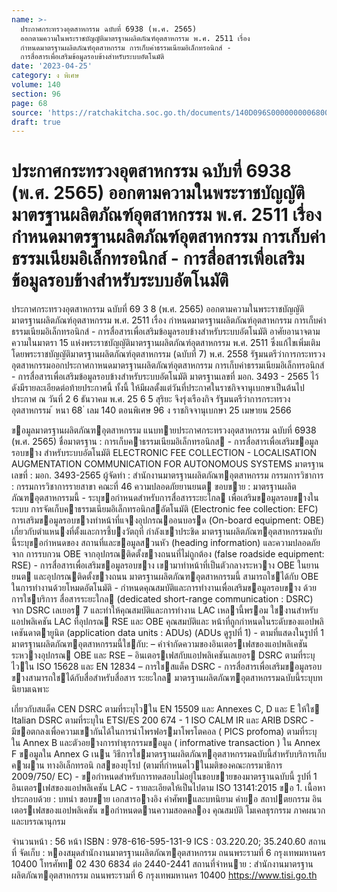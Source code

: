 ```yaml
---
name: >-
  ประกาศกระทรวงอุตสาหกรรม ฉบับที่ 6938 (พ.ศ. 2565)
  ออกตามความในพระราชบัญญัติมาตรฐานผลิตภัณฑ์อุตสาหกรรม พ.ศ. 2511 เรื่อง
  กำหนดมาตรฐานผลิตภัณฑ์อุตสาหกรรม การเก็บค่าธรรมเนียมอิเล็กทรอนิกส์ -
  การสื่อสารเพื่อเสริมข้อมูลรอบข้างสำหรับระบบอัตโนมัติ
date: '2023-04-25'
category: ง พิเศษ
volume: 140
section: 96
page: 68
source: 'https://ratchakitcha.soc.go.th/documents/140D096S0000000006800.pdf'
draft: true
---
```


# ประกาศกระทรวงอุตสาหกรรม ฉบับที่ 6938 (พ.ศ. 2565) ออกตามความในพระราชบัญญัติมาตรฐานผลิตภัณฑ์อุตสาหกรรม พ.ศ. 2511 เรื่อง กำหนดมาตรฐานผลิตภัณฑ์อุตสาหกรรม การเก็บค่าธรรมเนียมอิเล็กทรอนิกส์ - การสื่อสารเพื่อเสริมข้อมูลรอบข้างสำหรับระบบอัตโนมัติ

ประกาศกระทรวงอุตสาหกรรม ฉบับที่ 69 3 8 (พ.ศ. 2565) ออกตามความในพระราชบัญญัติมาตรฐานผลิตภัณฑ์อุตสาหกรรม พ.ศ. 2511 เรื่อง กำหนดมาตรฐานผลิตภัณฑ์อุตสาหกรรม การเก็บค่าธรรมเนียมอิเล็กทรอนิกส์ - การสื่อสารเพื่อเสริมข้อมูลรอบข้างสำหรับระบบอัตโนมัติ อาศัยอานาจตามความในมาตรา 15 แห่งพระราชบัญญัติมาตรฐานผลิตภัณฑ์อุตสาหกรรม พ.ศ. 2511 ซึ่งแก้ไขเพิ่มเติมโดยพระราชบัญญัติมาตรฐานผลิตภัณฑ์อุตสาหกรรม (ฉบับที่ 7) พ.ศ. 2558 รัฐมนตรีว่าการกระทรวงอุตสาหกรรมออกประกาศกาหนดมาตรฐานผลิตภัณฑ์อุตสาหกรรม การเก็บค่าธรรมเนียมอิเล็กทรอนิกส์ - การสื่อสารเพื่อเสริมข้อมูลรอบข้างสำหรับระบบอัตโนมัติ มาตรฐานเลขที่ มอก. 3493 - 2565 ไว้ ดังมีรายละเอียดต่อท้ายประกาศนี้ ทั้งนี้ ให้มีผลตั้งแต่วันที่ประกาศในราชกิจจานุเบกษาเป็นต้นไป ประกาศ ณ วันที่ 2 6 ธันวาคม พ.ศ. 25 6 5 สุริยะ จึงรุ่งเรืองกิจ รัฐมนตรีว่าการกระทรวงอุตสาหกรรม ้ หนา 68 ่ เลม 140 ตอนพิเศษ 96 ง ราชกิจจานุเบกษา 25 เมษายน 2566

ขอมูลมาตรฐานผลิตภัณฑอุตสาหกรรม แนบทายประกาศกระทรวงอุตสาหกรรม ฉบับที่ 6938 (พ.ศ. 2565) ชื่อมาตรฐาน : การเก็บคาธรรมเนียมอิเล็กทรอนิกส - การสื่อสารเพื่อเสริมขอมูลรอบขาง สําหรับระบบอัตโนมัติ ELECTRONIC FEE COLLECTION - LOCALISATION AUGMENTATION COMMUNICATION FOR AUTONOMOUS SYSTEMS มาตรฐานเลขที่ : มอก. 3493-2565 ผู้จัดทํา : สํานักงานมาตรฐานผลิตภัณฑอุตสาหกรรม กรรมการวิชาการ : กรรมการวิชาการรายสาขา คณะที่ 46 ความปลอดภัยยานยนต ขอบขาย : มาตรฐานผลิตภัณฑอุตสาหกรรมนี้ - ระบุขอกําหนดสําหรับการสื่อสารระยะใกล เพื่อเสริมขอมูลรอบขางในระบบ การจัดเก็บคาธรรมเนียมอิเล็กทรอนิกสอัตโนมัติ (Electronic fee collection: EFC) การเสริมขอมูลรอบขางทําหน้าที่แจงอุปกรณออนบอรด (On-board equipment: OBE) เกี่ยวกับตําแหนงที่ตั้งและการชี้บงวัตถุที่ กําลังเขาประชิด มาตรฐานผลิตภัณฑอุตสาหกรรมฉบับนี้ระบุขอกําหนดของ สถานที่และขอมูลสวนหัว (heading information) และความปลอดภัยจาก การรบกวน OBE จากอุปกรณติดตั้งขางถนนที่ไม่ถูกต้อง (false roadside equipment: RSE) - การสื่อสารเพื่อเสริมขอมูลรอบขาง เขามาทําหน้าที่เป็นตัวกลางระหวาง OBE ในยานยนต และอุปกรณติดตั้งขางถนน มาตรฐานผลิตภัณฑอุตสาหกรรมนี้ สามารถใชได้กับ OBE ในการทํางานด้วยโหมดอัตโนมัติ - กําหนดคุณสมบัติและการทํางานเพื่อเสริมขอมูลรอบขาง ด้วยการใชบริการ สื่อสารระยะใกล (dedicated short-range communication : DSRC) จาก DSRC เลเยอร 7 และทําให้คุณสมบัติและการทํางาน LAC เหลานี้พรอม ใชงานสําหรับแอปพลิเคชัน LAC ที่อุปกรณ RSE และ OBE คุณสมบัติและ หน้าที่ถูกกําหนดในระดับของแอปพลิเคชันดาตายูนิต (application data units : ADUs) (ADUs ดูรูปที่ 1) - ตามที่แสดงในรูปที่ 1 มาตรฐานผลิตภัณฑอุตสาหกรรมนี้ใชกับ: – คําจํากัดความของอินเตอรเฟสของแอปพลิเคชันระหวางอุปกรณ OBE และ RSE – อินเตอรเฟสกับแอปพลิเคชันเลเยอร DSRC ตามที่ระบุไวใน ISO 15628 และ EN 12834 – การใชสแต็ค DSRC - การสื่อสารเพื่อเสริมขอมูลรอบขางสามารถใชได้กับสื่อสําหรับสื่อสาร ระยะใกล มาตรฐานผลิตภัณฑอุตสาหกรรมฉบับนี้ระบุบทนิยามเฉพาะ

เกี่ยวกับสแต็ค CEN DSRC ตามที่ระบุไวใน EN 15509 และ Annexes C, D และ E ให้ใช Italian DSRC ตามที่ระบุใน ETSI/ES 200 674 - 1 ISO CALM IR และ ARIB DSRC - มีขอตกลงเพื่อความเขากันได้ในการนําโพรฟอรมาโพรโตคอล ( PICS profoma) ตามที่ระบุ ใน Annex B และตัวอยางการทําธุรกรรมขอมูล ( informative transaction ) ใน Annex F ขอมูลใน Annex G เนน วิธีการใชมาตรฐานผลิตภัณฑอุตสาหกรรมฉบับนี้สําหรับบริการเก็บคาผาน ทางอิเล็กทรอนิ กสของยุโรป (ตามที่กําหนดไวในมติของคณะกรรมาธิการ 2009/750/ EC) - ขอกําหนดสําหรับการทดสอบไม่อยู่ในขอบขายของมาตรฐานฉบับนี้ รูปที่ 1 อินเตอรเฟสของแอปพลิเคชัน LAC - รายละเอียดให้เป็นไปตาม ISO 13141:2015 ขอ 1. เนื้อหาประกอบด้วย : บทนํา ขอบขาย เอกสารอางอิง คําศัพทและบทนิยาม คํายอ สถาปตยกรรม อินเตอรเฟสของแอปพลิเคชัน ขอกําหนดดานความสอดคลอง คุณสมบัติ โมเคลธุรกรรม ภาคผนวก และบรรณานุกรม

จํานวนหน้า : 56 หน้า ISBN : 978-616-595-131-9 ICS : 03.220.20; 35.240.60 สถานที่ จัดเก็บ : หองสมุดสํานักงานมาตรฐานผลิตภัณฑอุตสาหกรรม ถนนพระรามที่ 6 กรุงเทพมหานคร 10400 โทรศัพท 02 430 6834 ต่อ 2440-2441 สถานที่จําหนาย : สํานักงานมาตรฐานผลิตภัณฑอุตสาหกรรม ถนนพระรามที่ 6 กรุงเทพมหานคร 10400 https://www.tisi.go.th
